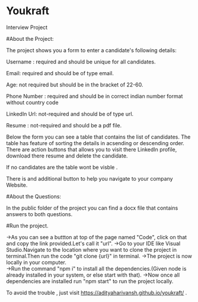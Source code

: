 # Youkraft
Interview Project

#About the Project:  

The project shows you a form to enter a candidate's following details: 

  Username : required and should be unique for all candidates. 
  
  Email: required and should be of type email. 
  
  Age: not required but should be in the bracket of 22-60. 
  
  Phone Number : required and should be in correct indian number format without country code  
  
  LinkedIn Url: not-required and should be of type url. 
  
  Resume : not-required and should be a pdf file. 
  

Below the form you can see a table that contains the list of candidates. The table has feature of sorting the details in acsending or descending order. There are action buttons that allows you to visit there LinkedIn profile, download there resume and delete the candidate.

If no candidates are the table wont be visble .  

There is and additional button to help you  navigate to your company Website.

#About the Questions:  

In the public folder of the project you can find a docx file that contains answers to both questions.


#Run the project. 

->As you can see a buttton at top of the page named "Code", click on that and copy the link provided.Let's call it "url". 
->Go to your IDE  like Visual Studio.Navigate to the location where you want to clone the project in terminal.Then run the code "git clone {url}" in terminal. 
->The project is now locally in your computer.  
->Run the command "npm i" to install all the dependencies.(Given node is already installed in your system,  or else start with that). 
->Now once all dependencies are installed run "npm start" to run the project locally. 


To avoid the trouble , just visit https://adityaharivansh.github.io/youkraft/ .



